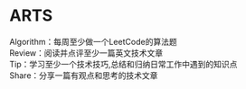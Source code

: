 # ARTS
Algorithm：每周至少做一个LeetCode的算法题  
Review：阅读并点评至少一篇英文技术文章  
Tip：学习至少一个技术技巧,总结和归纳日常工作中遇到的知识点  
Share：分享一篇有观点和思考的技术文章  
